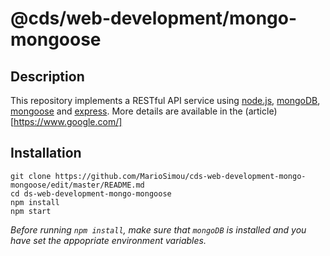 # @cds/web-development/mongo-mongoose

## Description

This repository implements a RESTful API service using [node.js](https://nodejs.org/en/), [mongoDB](https://www.mongodb.com/), [mongoose](https://mongoosejs.com/) and [express](https://expressjs.com/). More details are available in the (article)[https://www.google.com/]

## Installation

```
git clone https://github.com/MarioSimou/cds-web-development-mongo-mongoose/edit/master/README.md
cd ds-web-development-mongo-mongoose
npm install
npm start
```
*Before running ```npm install```, make sure that `mongoDB` is installed and you have set the appopriate environment variables.*
